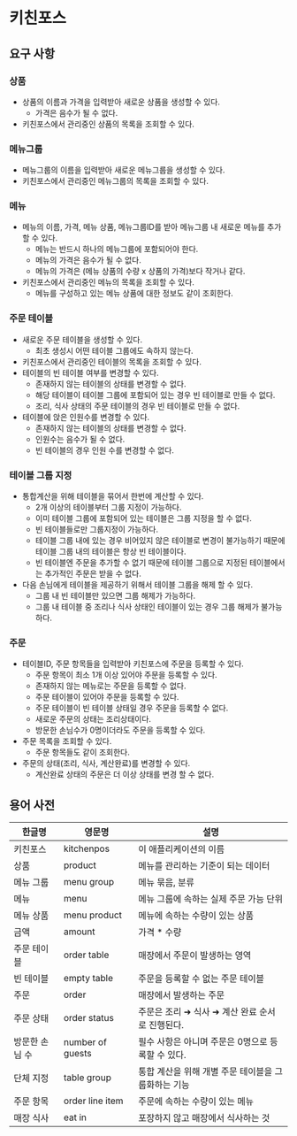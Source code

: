 # 키친포스

## 요구 사항
### 상품
- 상품의 이름과 가격을 입력받아 새로운 상품을 생성할 수 있다.  
  - 가격은 음수가 될 수 없다.
- 키친포스에서 관리중인 상품의 목록을 조회할 수 있다.

### 메뉴그룹
- 메뉴그룹의 이름을 입력받아 새로운 메뉴그룹을 생성할 수 있다.
- 키친포스에서 관리중인 메뉴그룹의 목록을 조회할 수 있다.

### 메뉴
- 메뉴의 이름, 가격, 메뉴 상품, 메뉴그룹ID를 받아 메뉴그룹 내 새로운 메뉴를 추가할 수 있다.
  - 메뉴는 반드시 하나의 메뉴그룹에 포함되어야 한다.
  - 메뉴의 가격은 음수가 될 수 없다.
  - 메뉴의 가격은 (메뉴 상품의 수량 x 상품의 가격)보다 작거나 같다.
- 키친포스에서 관리중인 메뉴의 목록을 조회할 수 있다.
  - 메뉴를 구성하고 있는 메뉴 상품에 대한 정보도 같이 조회한다.

### 주문 테이블
- 새로운 주문 테이블을 생성할 수 있다.
  - 최초 생성시 어떤 테이블 그룹에도 속하지 않는다. 
- 키친포스에서 관리중인 테이블의 목록을 조회할 수 있다.
- 테이블의 빈 테이블 여부를 변경할 수 있다.
  - 존재하지 않는 테이블의 상태를 변경할 수 없다.
  - 해당 테이블이 테이블 그룹에 포함되어 있는 경우 빈 테이블로 만들 수 없다. 
  - 조리, 식사 상태의 주문 테이블의 경우 빈 테이블로 만들 수 없다.
- 테이블에 앉은 인원수를 변경할 수 있다.
  - 존재하지 않는 테이블의 상태를 변경할 수 없다.
  - 인원수는 음수가 될 수 없다.
  - 빈 테이블의 경우 인원 수를 변경할 수 없다.

### 테이블 그룹 지정
- 통합계산을 위해 테이블을 묶어서 한번에 계산할 수 있다.
  - 2개 이상의 테이블부터 그룹 지정이 가능하다.
  - 이미 테이블 그룹에 포함되어 있는 테이블은 그룹 지정을 할 수 없다.
  - 빈 테이블들로만 그룹지정이 가능하다.
  - 테이블 그룹 내에 있는 경우 비어있지 않은 테이블로 변경이 불가능하기 때문에 
    테이블 그룹 내의 테이블은 항상 빈 테이블이다.
  - 빈 테이블엔 주문을 추가할 수 없기 때문에 테이블 그룹으로 지정된 테이블에서는 
    추가적인 주문은 받을 수 없다.
- 다음 손님에게 테이블을 제공하기 위해서 테이블 그룹을 해제 할 수 있다.
  - 그룹 내 빈 테이블만 있으면 그룹 해제가 가능하다.
  - 그룹 내 테이블 중 조리나 식사 상태인 테이블이 있는 경우 그룹 해제가 불가능하다.

### 주문
- 테이블ID, 주문 항목들을 입력받아 키친포스에 주문을 등록할 수 있다.
  - 주문 항목이 최소 1개 이상 있어야 주문을 등록할 수 있다.
  - 존재하지 않는 메뉴로는 주문을 등록할 수 없다.
  - 주문 테이블이 있어야 주문을 등록할 수 있다.
  - 주문 테이블이 빈 테이블 상태일 경우 주문을 등록할 수 없다.
  - 새로운 주문의 상태는 조리상태이다.
  - 방문한 손님수가 0명이더라도 주문을 등록할 수 있다.
- 주문 목록을 조회할 수 있다.
  - 주문 항목들도 같이 조회한다.
- 주문의 상태(조리, 식사, 계산완료)를 변경할 수 있다.
  - 계산완료 상태의 주문은 더 이상 상태를 변경 할 수 없다.

## 용어 사전

| 한글명      | 영문명              | 설명                            |
|----------|------------------|-------------------------------|
| 키친포스     | kitchenpos       | 이 애플리케이션의 이름                  |
| 상품       | product          | 메뉴를 관리하는 기준이 되는 데이터           |
| 메뉴 그룹    | menu group       | 메뉴 묶음, 분류                     |
| 메뉴       | menu             | 메뉴 그룹에 속하는 실제 주문 가능 단위        |
| 메뉴 상품    | menu product     | 메뉴에 속하는 수량이 있는 상품             |
| 금액       | amount           | 가격 * 수량                       |
| 주문 테이블   | order table      | 매장에서 주문이 발생하는 영역              |
| 빈 테이블    | empty table      | 주문을 등록할 수 없는 주문 테이블           |
| 주문       | order            | 매장에서 발생하는 주문                  |
| 주문 상태    | order status     | 주문은 조리 ➜ 식사 ➜ 계산 완료 순서로 진행된다. |
| 방문한 손님 수 | number of guests | 필수 사항은 아니며 주문은 0명으로 등록할 수 있다. |
| 단체 지정    | table group      | 통합 계산을 위해 개별 주문 테이블을 그룹화하는 기능 |
| 주문 항목    | order line item  | 주문에 속하는 수량이 있는 메뉴             |
| 매장 식사    | eat in           | 포장하지 않고 매장에서 식사하는 것           |
